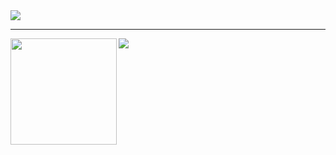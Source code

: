 <a align="center" href="https://github-profile-trophy.vercel.app/?username=r1&rank=SS,S,AAA">
  <img src="https://github-profile-trophy.vercel.app/?username=r1&rank=SS,S,AAA"/>
</a>

---

<div>
  <img height="170" align="left" src="https://github-readme-stats.vercel.app/api?username=r1&count_private=true&include_all_commits=true" />
  <img src="https://github-readme-stats.vercel.app/api/top-langs/?username=r1&layout=compact" />
</div>
